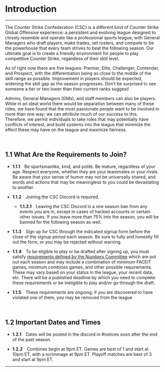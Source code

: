 # Introduction

---

The Counter Strike Confederation (CSC) is a different kind of Counter Strike Global Offensive experience: a persistent and evolving league designed to closely resemble and operate like a professional sports league, with General Managers who draft players, make trades, set rosters, and compete to be the powerhouse that every team strives to beat the following season. Our ultimate goal is to create a friendly environment for people to play competitive Counter Strike, regardless of their skill level.

As of right now there are five leagues: Premier, Elite, Challenger, Contender, and Prospect, with the differentiation being as close to the middle of the skill range as possible.
Improvement in players should be expected, widening the skill gap as the season progresses. Don’t be surprised to see someone a tier or two lower than their current ranks suggest!

Admins, General Managers (GMs), and staff members can also be players. While in an ideal world there would be separation between many of these roles, we have found that the most passionate people want to be involved in more than one way; we can attribute much of our success to this. Therefore, we permit individuals to take roles that may potentially have conflicts of interest, and build systems into the league that minimize the effect these may have on the league and maximize fairness.

&emsp;

## 1.1 What Are the Requirements to Join?

- **1.1.1**&emsp;Be sportsmanlike, kind, and polite. Be mature, regardless of your age. Respect everyone, whether they are your teammates or your rivals. Be aware that your sense of humor may not be universally shared, and words and actions that may be meaningless to you could be devastating to another.

- **1.1.2**&emsp;Joining the CSC Discord is required.

    - **1.1.2.1**&emsp;Leaving the CSC Discord is a one season ban from any events you are in, except in cases of hacked accounts or certain other issues. If you leave more than 75% into the season, you will be banned for the following season as well.

- **1.1.3**&emsp;Sign up for CSC through the indicated signup form before the close of the signup period each season. Be sure to fully and honestly fill out the form, or you may be rejected without warning.

- **1.1.4**&emsp;To be eligible to play or be drafted after signing up, you must satisfy [requirements defined by the Numbers Committee](https://docs.google.com/document/d/1wiUcU2In79k8purXN-j5XszGrWIuEFOJODfQj51JbM4/) which are put out each season and may include a combination of minimum FACEIT games, minimum combines games, and other possible requirements. These may vary based on your status in the league, your recent data, etc. There will be a published deadline by which you need to complete these requirements or be ineligible to play and/or go through the draft.

- **1.1.5**&emsp;These requirements are ongoing; if you are discovered to have violated one of them, you may be removed from the league

&emsp;

## 1.2 Important Dates and Times

- **1.2.1**&emsp;Dates will be posted in the discord in #notices soon after the end of the past season.

- **1.2.2**&emsp;Combines begin at 9pm ET. Games are best of 1 and start at 10pm ET, with a scrimmage at 9pm ET. Playoff matches are best of 3 and start at 9pm ET.

---
